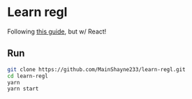 # Learn regl

Following [this guide](https://regl.neocities.org), but w/ React!

## Run

```sh
git clone https://github.com/MainShayne233/learn-regl.git
cd learn-regl
yarn
yarn start
```
